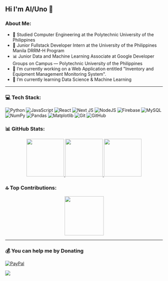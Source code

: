  ## Hi I'm Al/Uno 👋 

### About Me:
- 🏫 Studied Computer Engineering at the Polytechnic University of the Philippines
- 🏢 Junior Fullstack Developer Intern at the University of the Philippines Manila DRRM-H Program
- 📊 Junior Data and Machine Learning Associate at Google Developer Groups on Campus — Polytechnic University of the Philippines
- 🔭 I’m currently working on a Web Application entitled "Inventory and Equipment Management Monitoring System".
- 🌱 I’m currently learning Data Science & Machine Learning

---
 
### 💻 Tech Stack:
![Python](https://img.shields.io/badge/python-3670A0?style=for-the-badge&logo=python&logoColor=ffdd54) ![JavaScript](https://img.shields.io/badge/javascript-%23323330.svg?style=for-the-badge&logo=javascript&logoColor=%23F7DF1E) ![React](https://img.shields.io/badge/react-%2320232a.svg?style=for-the-badge&logo=react&logoColor=%2361DAFB) ![Next JS](https://img.shields.io/badge/Next-black?style=for-the-badge&logo=next.js&logoColor=white) ![NodeJS](https://img.shields.io/badge/node.js-6DA55F?style=for-the-badge&logo=node.js&logoColor=white) ![Firebase](https://img.shields.io/badge/firebase-%23039BE5.svg?style=for-the-badge&logo=firebase) ![MySQL](https://img.shields.io/badge/mysql-4479A1.svg?style=for-the-badge&logo=mysql&logoColor=white) ![NumPy](https://img.shields.io/badge/numpy-%23013243.svg?style=for-the-badge&logo=numpy&logoColor=white) ![Pandas](https://img.shields.io/badge/pandas-%23150458.svg?style=for-the-badge&logo=pandas&logoColor=white) ![Matplotlib](https://img.shields.io/badge/Matplotlib-%23ffffff.svg?style=for-the-badge&logo=Matplotlib&logoColor=black) ![Git](https://img.shields.io/badge/git-%23F05033.svg?style=for-the-badge&logo=git&logoColor=white) ![GitHub](https://img.shields.io/badge/github-%23121011.svg?style=for-the-badge&logo=github&logoColor=white)

### 📊 GitHub Stats:
<div align="center">
  <a href="https://github.com/al-mal-yari">
    <img height="120em" src="https://github-readme-stats.vercel.app/api?username=al-mal-yari&theme=calm&hide_border=false&include_all_commits=false&count_private=true&cache_seconds=0"/>
    <img height="120em" src="https://github-readme-streak-stats.herokuapp.com/?user=al-mal-yari&theme=calm&hide_border=false&cache_seconds=0"/>
    <img height="120em" src="https://github-readme-stats.vercel.app/api/top-langs/?username=al-mal-yari&theme=calm&hide_border=false&include_all_commits=false&count_private=true&layout=compact&cache_seconds=0"/>
  </a>
</div>

### 🔝 Top Contributions:
<div align="center">
   <a href="https://github.com/al-mal-yari">
    <img height="125em" src="https://github-contributor-stats.vercel.app/api?username=al-mal-yari&limit=5&theme=calm&combine_all_yearly_contributions=true&cache_seconds=0"/>
  </a>
</div>

---

  ### 💰 You can help me by Donating
[![PayPal](https://img.shields.io/badge/PayPal-00457C?style=for-the-badge&logo=paypal&logoColor=white)](https://paypal.me/AlMachitus) 

[![](https://visitcount.itsvg.in/api?id=al-mal-yari&icon=0&color=4)](https://visitcount.itsvg.in)

<!--   [![BuyMeACoffee](https://img.shields.io/badge/Buy%20Me%20a%20Coffee-ffdd00?style=for-the-badge&logo=buy-me-a-coffee&logoColor=black)](https://buymeacoffee.com/almallari) 
  
<!-- Proudly created with GPRM ( https://gprm.itsvg.in ) -->

<!--
**Al-Mal-Yari/Al-Mal-Yari** is a ✨ _special_ ✨ repository because its `README.md` (this file) appears on your GitHub profile.

Here are some ideas to get you started:

- 🔭 I’m currently working on ...
- 🌱 I’m currently learning ...
- 👯 I’m looking to collaborate on ...
- 🤔 I’m looking for help with ...
- 💬 Ask me about ...
- 📫 How to reach me: ...
- 😄 Pronouns: ...
- ⚡ Fun fact: ...
-->
